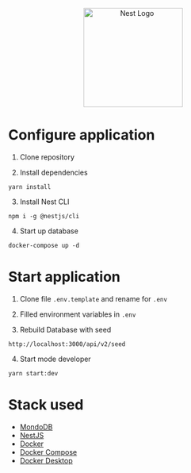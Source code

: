 <p align="center">
  <a href="http://nestjs.com/" target="blank"><img src="https://nestjs.com/img/logo-small.svg" width="200" alt="Nest Logo" /></a>
</p>

# Configure application

1. Clone repository

2. Install dependencies
```
yarn install
```

3. Install Nest CLI
```
npm i -g @nestjs/cli
```

4. Start up database
```
docker-compose up -d
```

#
# Start application

1. Clone file ```.env.template``` and rename for ```.env```

2. Filled environment variables in ```.env```

3. Rebuild Database with seed
```
http://localhost:3000/api/v2/seed
```

4. Start mode developer
```
yarn start:dev
```

#
# Stack used
* [MondoDB](https://www.mongodb.com/)
* [NestJS](https://nestjs.com/)
* [Docker](https://docs.docker.com/)
* [Docker Compose](https://docs.docker.com/compose/install/)
* [Docker Desktop](https://docs.docker.com/desktop/)

